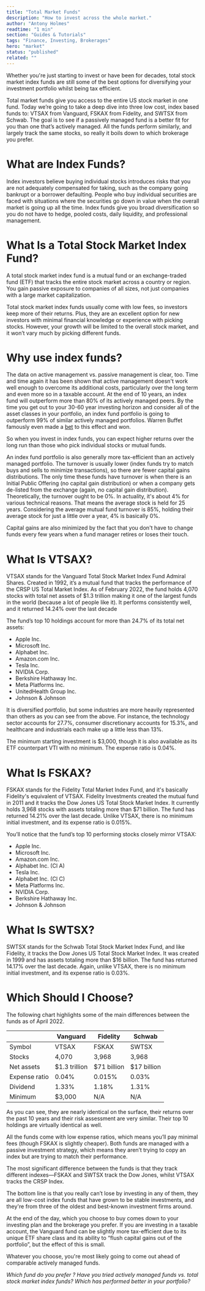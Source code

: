 ```yaml
---
title: "Total Market Funds"
description: "How to invest across the whole market."
author: "Antony Holmes"
readtime: "1 min"
section: "Guides & Tutorials"
tags: "Finance, Investing, Brokerages"
hero: "market"
status: "published"
related: ""
---
```


Whether you're just starting to invest or have been for decades, total stock market index funds are still some of the best options for diversifying your investment portfolio whilst being tax efficient.

<!-- end -->

Total market funds give you access to the entire US stock market in one fund. Today we’re going to take a deep dive into three low cost, index based funds to: VTSAX from Vanguard, FSKAX from Fidelity, and SWTSX from Schwab. The goal is to see if a passively managed fund is a better fit for you than one that’s actively managed. All the funds perform similarly, and largely track the same stocks, so really it boils down to which brokerage you prefer.

# What are Index Funds?

Index investors believe buying individual stocks introduces risks that you are not adequately compensated for taking, such as the company going bankrupt or a borrower defaulting. People who buy individual securities are faced with situations where the securities go down in value when the overall market is going up all the time. Index funds give you broad diversification so you do not have to hedge, pooled costs, daily liquidity, and professional management.

# What Is a Total Stock Market Index Fund?

A total stock market index fund is a mutual fund or an exchange-traded fund (ETF) that tracks the entire stock market across a country or region. You gain passive exposure to companies of all sizes, not just companies with a large market capitalization.

Total stock market index funds usually come with low fees, so investors keep more of their returns. Plus, they are an excellent option for new investors with minimal financial knowledge or experience with picking stocks. However, your growth will be limited to the overall stock market, and it won’t vary much by picking different funds.

# Why use index funds?

The data on active management vs. passive management is clear, too. Time and time again it has been shown that active management doesn't work well enough to overcome its additional costs, particularly over the long term and even more so in a taxable account. At the end of 10 years, an index fund will outperform more than 80% of its actively managed peers. By the time you get out to your 30-60 year investing horizon and consider all of the asset classes in your portfolio, an index fund portfolio is going to outperform 99% of similar actively managed portfolios. Warren Buffet famously even made a [bet](https://www.investopedia.com/articles/investing/030916buffetts-bet-hedge-funds-year-eight-brka-brkb.asp) to this effect and won.

So when you invest in index funds, you can expect higher returns over the long run than those who pick individual stocks or mutual funds.

An index fund portfolio is also generally more tax-efficient than an actively managed portfolio. The turnover is usually lower (index funds try to match buys and sells to minimize transactions), so there are fewer capital gains distributions. The only time these funds have turnover is when there is an Initial Public Offering (no capital gain distribution) or when a company gets de-listed from the exchange (again, no capital gain distribution). Theoretically, the turnover ought to be 0%. In actuality, it's about 4% for various technical reasons. That means the average stock is held for 25 years. Considering the average mutual fund turnover is 85%, holding their average stock for just a little over a year, 4% is basically 0%.

Capital gains are also minimized by the fact that you don't have to change funds every few years when a fund manager retires or loses their touch.

# What Is VTSAX?

VTSAX stands for the Vanguard Total Stock Market Index Fund Admiral Shares. Created in 1992, it’s a mutual fund that tracks the performance of the CRSP US Total Market Index. As of February 2022, the fund holds 4,070 stocks with total net assets of $1.3 trillion making it one of the largest funds in the world (because a lot of people like it). It performs consistently well, and it returned 14.24% over the last decade

The fund’s top 10 holdings account for more than 24.7% of its total net assets:

- Apple Inc.
- Microsoft Inc.
- Alphabet Inc.
- Amazon.com Inc.
- Tesla Inc.
- NVIDIA Corp.
- Berkshire Hathaway Inc.
- Meta Platforms Inc.
- UnitedHealth Group Inc.
- Johnson & Johnson

It is diversified portfolio, but some industries are more heavily represented than others as you can see from the above. For instance, the technology sector accounts for 27.7%, consumer discretionary accounts for 15.3%, and healthcare and industrials each make up a little less than 13%.

The minimum starting investment is $3,000, though it is also available as its ETF counterpart VTI with no minimum. The expense ratio is 0.04%.

# What Is FSKAX?

FSKAX stands for the Fidelity Total Market Index Fund, and it's basically Fidelity's equivalent of VTSAX. Fidelity Investments created the mutual fund in 2011 and it tracks the Dow Jones US Total Stock Market Index. It currently holds 3,968 stocks with assets totaling more than $71 billion. The fund has returned 14.21% over the last decade. Unlike VTSAX, there is no minimum initial investment, and its expense ratio is 0.015%.

You’ll notice that the fund’s top 10 performing stocks closely mirror VTSAX:

- Apple Inc.
- Microsoft Inc.
- Amazon.com Inc.
- Alphabet Inc. (Cl A)
- Tesla Inc.
- Alphabet Inc. (Cl C)
- Meta Platforms Inc.
- NVIDIA Corp.
- Berkshire Hathaway Inc.
- Johnson & Johnson

# What Is SWTSX?

SWTSX stands for the Schwab Total Stock Market Index Fund, and like Fidelity, it tracks the Dow Jones US Total Stock Market Index. It was created in 1999 and has assets totaling more than $16 billion. The fund has returned 14.17% over the last decade. Again, unlike VTSAX, there is no minimum initial investment, and its expense ratio is 0.03%.

# Which Should I Choose?

The following chart highlights some of the main differences between the funds as of April 2022.

<table>
<thead>
<tr>
<th></th>
<th>Vanguard</th>
<th>Fidelity</th>
<th>Schwab</th>
</tr>
</thead>
<tbody>
<tr>
<td>Symbol</td>
<td>VTSAX</td>
<td>FSKAX</td>
<td>SWTSX</td>
</tr>
<tr>
<td>Stocks</td>
<td>4,070</td>
<td>3,968</td>
<td>3,968</td>
</tr>
<tr>
<td>Net assets</td>
<td>$1.3 trillion</td>
<td>$71 billion</td>
<td>$17 billion</td>
</tr>
<tr>
<td>Expense ratio</td>
<td>0.04%</td>
<td>0.015%</td>
<td>0.03%</td>
</tr>
<tr>
<td>Dividend</td>
<td>1.33%</td>
<td>1.18%</td>
<td>1.31%</td>
</tr>
<tr>
<td>Minimum</td>
<td>$3,000</td>
<td>N/A</td>
<td>N/A</td>
</tr>
</tbody>
</table>

As you can see, they are nearly identical on the surface, their returns over the past 10 years and their risk assessment are very similar. Their top 10 holdings are virtually identical as well.

All the funds come with low expense ratios, which means you’ll pay minimal fees (though FSKAX is slightly cheaper). Both funds are managed with a passive investment strategy, which means they aren’t trying to copy an index but are trying to match their performance.

The most significant difference between the funds is that they track different indexes—FSKAX and SWTSX track the Dow Jones, whilst VTSAX tracks the CRSP Index.

The bottom line is that you really can’t lose by investing in any of them, they are all low-cost index funds that have grown to be stable investments, and they're from three of the oldest and best-known investment firms around.

At the end of the day, which you choose to buy comes down to your investing plan and the brokerage you prefer. If you are investing in a taxable account, the Vanguard fund can be slightly more tax-efficient due to its unique ETF share class and its ability to “flush capital gains out of the portfolio”, but the effect of this is small.

Whatever you choose, you're most likely going to come out ahead of comparable actively managed funds.

_Which fund do you prefer ? Have you tried actively managed funds vs. total stock market index funds? Which has performed better in your portfolio?_
